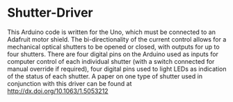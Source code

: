 # Shutter-Driver

This Arduino code is written for the Uno, which must be connected to an Adafruit motor shield. The bi-directionality of the current control allows for a mechanical optical shutters to be opened or closed, with outputs for up to four shutters. There are four digital pins on the Arduino used as inputs for computer control of each individual shutter (with a switch connected for manual override if required), four digital pins used to light LEDs as indication of the status of each shutter. A paper on one type of shutter used in conjunction with this driver can be found at http://dx.doi.org/10.1063/1.5053212
